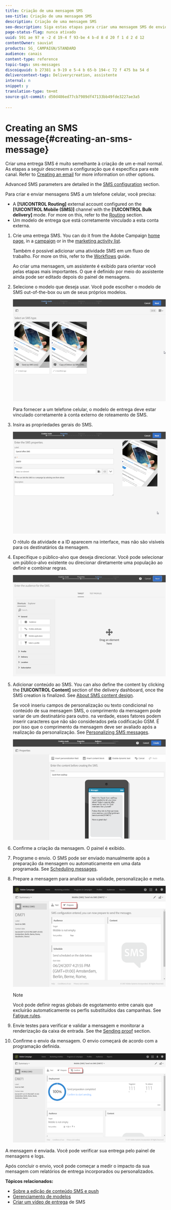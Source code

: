 ```yaml
---
title: Criação de uma mensagem SMS
seo-title: Criação de uma mensagem SMS
description: Criação de uma mensagem SMS
seo-description: Siga estas etapas para criar uma mensagem SMS de envio único no Adobe Campaign.
page-status-flag: nunca ativado
uuid: 591 ae 97 e -2 d 19-4 f 93-be 4 b-d 8 d 20 f 1 d 2 d 12
contentOwner: sauviat
products: SG_ CAMPAIGN/STANDARD
audience: canais
content-type: reference
topic-tags: sms-messages
discoiquuid: b 27381 a 9-19 e 5-4 b 65-b 194-c 72 f 475 ba 54 d
delivercontext-tags: Deliverycreation, assistente
internal: n
snippet: y
translation-type: tm+mt
source-git-commit: d50d486ed77cb7989df47133bb49fde3227ae3a5

---
```



# Creating an SMS message{#creating-an-sms-message}

Criar uma entrega SMS é muito semelhante à criação de um e-mail normal. As etapas a seguir descrevem a configuração que é específica para este canal. Refer to [Creating an email](../../channels/using/creating-an-email.md) for more information on other options.

Advanced SMS parameters are detailed in the [SMS configuration](../../administration/using/configuring-sms-channel.md) section.

Para criar e enviar mensagens SMS a um telefone celular, você precisa:

* A **[!UICONTROL Routing]** external account configured on the **[!UICONTROL Mobile (SMS)]** channel with the **[!UICONTROL Bulk delivery]** mode. For more on this, refer to the [Routing](../../administration/using/configuring-sms-channel.md#defining-an-sms-routing) section.
* Um modelo de entrega que está corretamente vinculado a esta conta externa.

1. Crie uma entrega SMS. You can do it from the Adobe Campaign [home page](../../start/using/interface-description.md#home-page), in a [campaign](../../start/using/marketing-activities.md#creating-a-marketing-activity) or in the [marketing activity list](../../start/using/programs-and-campaigns.md#creating-a-campaign).

   Também é possível adicionar uma atividade SMS em um fluxo de trabalho. For more on this, refer to the [Workflows](../../automating/using/sms-delivery.md) guide.

   Ao criar uma mensagem, um assistente é exibido para orientar você pelas etapas mais importantes. O que é definido por meio do assistente ainda pode ser editado depois do painel de mensagens.

1. Selecione o modelo que deseja usar. Você pode escolher o modelo de SMS out-of-the-box ou um de seus próprios modelos.

   ![](assets/sms_creation_1.png)

   Para fornecer a um telefone celular, o modelo de entrega deve estar vinculado corretamente à conta externo de roteamento de SMS.

1. Insira as propriedades gerais do SMS.

   ![](assets/sms_creation_2.png)

   O rótulo da atividade e a ID aparecem na interface, mas não são visíveis para os destinatários da mensagem.

1. Especifique o público-alvo que deseja direcionar. Você pode selecionar um público-alvo existente ou direcionar diretamente uma população ao definir e combinar regras.

   ![](assets/sms_creation_3.png)

1. Adicionar conteúdo ao SMS. You can also define the content by clicking the **[!UICONTROL Content]** section of the delivery dashboard, once the SMS creation is finalized. See [About SMS content design](../../designing/using/about-sms-and-push-content-design.md).

   Se você inseriu campos de personalização ou texto condicional no conteúdo de sua mensagem SMS, o comprimento da mensagem pode variar de um destinatário para outro. na verdade, esses fatores podem inserir caracteres que não são considerados pela codificação GSM. É por isso que o comprimento da mensagem deve ser avaliado após a realização da personalização. See [Personalizing SMS messages](../../channels/using/personalizing-sms-messages.md).

   ![](assets/sms_creation_4.png)

1. Confirme a criação da mensagem. O painel é exibido.
1. Programe o envio. O SMS pode ser enviado manualmente após a preparação da mensagem ou automaticamente em uma data programada. See [Scheduling messages](../../sending/using/about-scheduling-messages.md).
1. Prepare a mensagem para analisar sua validade, personalização e meta.

   ![](assets/sms_creation_6.png)

   >[!NOTE]
   >
   >Você pode definir regras globais de esgotamento entre canais que excluirão automaticamente os perfis substituídos das campanhas. See [Fatigue rules](../../administration/using/fatigue-rules.md).

1. Envie testes para verificar e validar a mensagem e monitorar a renderização da caixa de entrada. See the [Sending proof](../../sending/using/managing-test-profiles-and-sending-proofs.md#sending-proofs) section.
1. Confirme o envio da mensagem. O envio começará de acordo com a programação definida.

   ![](assets/sms_creation_7.png)

A mensagem é enviada. Você pode verificar sua entrega pelo painel de mensagens e logs.

Após concluir o envio, você pode começar a medir o impacto da sua mensagem com relatórios de entrega incorporados ou personalizados.

**Tópicos relacionados:**

* [Sobre a edição de conteúdo SMS e push](../../designing/using/about-sms-and-push-content-design.md)
* [Gerenciamento de modelos](../../start/using/about-templates.md)
* [Criar um vídeo de entrega](https://helpx.adobe.com/campaign/kt/acs/using/acs-creating-a-sms-delivery-feature-video-use.html) de SMS

